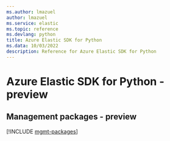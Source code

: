 ```yaml
---
ms.author: lmazuel
author: lmazuel
ms.service: elastic
ms.topic: reference
ms.devlang: python
title: Azure Elastic SDK for Python
ms.data: 10/03/2022
description: Reference for Azure Elastic SDK for Python
---
```

# Azure Elastic SDK for Python - preview

## Management packages - preview
[!INCLUDE [mgmt-packages](elastic-mgmt-index.md)]
